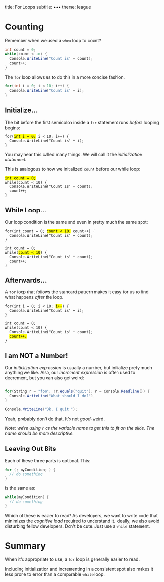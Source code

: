 title: For Loops
subtitle: •••
theme: league

# Counting

Remember when we used a `when` loop to count?

```C#
int count = 0;
while(count < 10) {
  Console.WriteLine("Count is" + count);
  count++;
}
```
The `for` loop allows us to do this in a more concise fashion.

```C#
for(int i = 0; i < 10; i++) {
  Console.WriteLine("Count is" + i);
}
```

## Initialize…

The bit before the first semicolon inside a `for` statement runs *before* looping begins:

<pre><code class="language-C# hljs" data-noescape>for(<mark>int i = 0;</mark> i < 10; i++) {
  Console.WriteLine("Count is" + i);
}</code></pre>

You may hear this called many things. We will call it the *initialization statement*.

This is analogous to how we initialized `count` before our while loop:

<pre><code class="language-C# hljs" data-noescape><mark>int count = 0;</mark>
while(count < 10) {
  Console.WriteLine("Count is" + count);
  count++;
}</code></pre>

## While Loop…

Our loop condition is the same and even in pretty much the same spot:

<pre><code class="language-C# hljs" data-noescape>for(int count = 0; <mark>count < 10;</mark> count++) {
  Console.WriteLine("Count is" + count);
}</code></pre>

<pre><code class="language-C# hljs" data-noescape>int count = 0;
while(<mark>count < 10</mark>) {
  Console.WriteLine("Count is" + count);
  count++;
}</code></pre>

## Afterwards…

A `for` loop that follows the standard pattern makes it easy for us to find what happens *after* the loop.

<pre><code class="language-C# hljs" data-noescape>for(int i = 0; i < 10; <mark>i++</mark>) {
  Console.WriteLine("Count is" + i);
}</code></pre>

<pre><code class="language-C# hljs" data-noescape>int count = 0;
while(count < 10) {
  Console.WriteLine("Count is" + count);
  <mark>count++;</mark>
}</code></pre>

## I am NOT a Number!

Our *initialization expression* is usually a number, but initialize prety much anything we like. Also, our *increment expression* is often used to decrement, but you can also get weird:

```C#

for(String r = "foo"; !r.equals("quit"); r = Console.Readline()) {
  Console.WriteLine("What should I do?");
}

Console.WriteLine("Ok, I quit!");
```
Yeah, probably don't do that. It's not *good*-weird.

*Note: we're using `r` as the variable name to get this to fit on the slide. The name should be more descriptive.*

## Leaving Out Bits

Each of these three parts is optional. This:

```C#
for (; myCondition; ) {
  // do something
}
```

is the same as:

```C#
while(myCondition) {
  // do something
}
```

Which of these is easier to read? As developers, we want to write code that minimizes the *cognitive load* required to understand it. Ideally, we also avoid disturbing fellow developers. Don't be cute. Just use a `while` statement.

# Summary
When it's appropriate to use, a `for` loop is generally easier to read.

Including initialization and incrementing in a consistent spot also makes it less prone to error than a comparable `while` loop.

